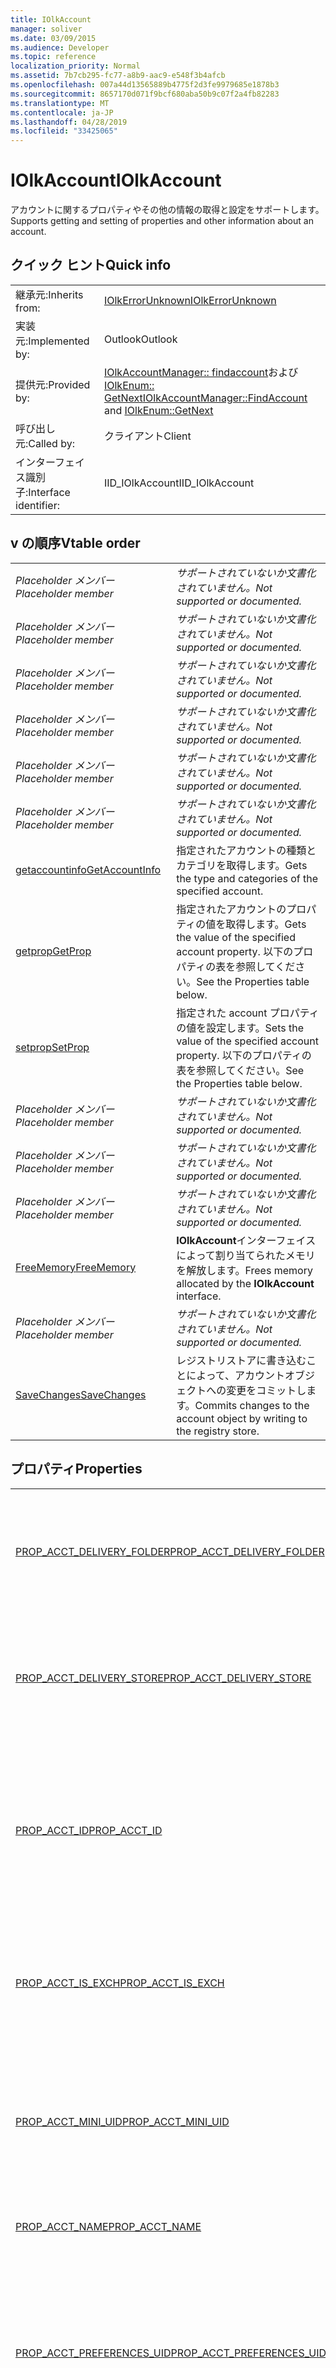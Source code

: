 ```yaml
---
title: IOlkAccount
manager: soliver
ms.date: 03/09/2015
ms.audience: Developer
ms.topic: reference
localization_priority: Normal
ms.assetid: 7b7cb295-fc77-a8b9-aac9-e548f3b4afcb
ms.openlocfilehash: 007a44d13565889b4775f2d3fe9979685e1878b3
ms.sourcegitcommit: 8657170d071f9bcf680aba50b9c07f2a4fb82283
ms.translationtype: MT
ms.contentlocale: ja-JP
ms.lasthandoff: 04/28/2019
ms.locfileid: "33425065"
---
```

# <a name="iolkaccount"></a><span data-ttu-id="87f84-102">IOlkAccount</span><span class="sxs-lookup"><span data-stu-id="87f84-102">IOlkAccount</span></span>

<span data-ttu-id="87f84-103">アカウントに関するプロパティやその他の情報の取得と設定をサポートします。</span><span class="sxs-lookup"><span data-stu-id="87f84-103">Supports getting and setting of properties and other information about an account.</span></span>
  
## <a name="quick-info"></a><span data-ttu-id="87f84-104">クイック ヒント</span><span class="sxs-lookup"><span data-stu-id="87f84-104">Quick info</span></span>

|||
|:-----|:-----|
|<span data-ttu-id="87f84-105">継承元:</span><span class="sxs-lookup"><span data-stu-id="87f84-105">Inherits from:</span></span>  <br/> |[<span data-ttu-id="87f84-106">IOlkErrorUnknown</span><span class="sxs-lookup"><span data-stu-id="87f84-106">IOlkErrorUnknown</span></span>](iolkerrorunknown.md) <br/> |
|<span data-ttu-id="87f84-107">実装元:</span><span class="sxs-lookup"><span data-stu-id="87f84-107">Implemented by:</span></span>  <br/> |<span data-ttu-id="87f84-108">Outlook</span><span class="sxs-lookup"><span data-stu-id="87f84-108">Outlook</span></span>  <br/> |
|<span data-ttu-id="87f84-109">提供元:</span><span class="sxs-lookup"><span data-stu-id="87f84-109">Provided by:</span></span>  <br/> |<span data-ttu-id="87f84-110">[IOlkAccountManager:: findaccount](iolkaccountmanager-findaccount.md)および[IOlkEnum:: GetNext](iolkenum-getnext.md)</span><span class="sxs-lookup"><span data-stu-id="87f84-110">[IOlkAccountManager::FindAccount](iolkaccountmanager-findaccount.md) and [IOlkEnum::GetNext](iolkenum-getnext.md)</span></span> <br/> |
|<span data-ttu-id="87f84-111">呼び出し元:</span><span class="sxs-lookup"><span data-stu-id="87f84-111">Called by:</span></span>  <br/> |<span data-ttu-id="87f84-112">クライアント</span><span class="sxs-lookup"><span data-stu-id="87f84-112">Client</span></span>  <br/> |
|<span data-ttu-id="87f84-113">インターフェイス識別子:</span><span class="sxs-lookup"><span data-stu-id="87f84-113">Interface identifier:</span></span>  <br/> |<span data-ttu-id="87f84-114">IID_IOlkAccount</span><span class="sxs-lookup"><span data-stu-id="87f84-114">IID_IOlkAccount</span></span>  <br/> |
   
## <a name="vtable-order"></a><span data-ttu-id="87f84-115">v の順序</span><span class="sxs-lookup"><span data-stu-id="87f84-115">Vtable order</span></span>

|||
|:-----|:-----|
| <span data-ttu-id="87f84-116">*Placeholder メンバー*</span><span class="sxs-lookup"><span data-stu-id="87f84-116">*Placeholder member*</span></span>  <br/> | <span data-ttu-id="87f84-117">*サポートされていないか文書化されていません。*</span><span class="sxs-lookup"><span data-stu-id="87f84-117">*Not supported or documented.*</span></span>  <br/> |
| <span data-ttu-id="87f84-118">*Placeholder メンバー*</span><span class="sxs-lookup"><span data-stu-id="87f84-118">*Placeholder member*</span></span>  <br/> | <span data-ttu-id="87f84-119">*サポートされていないか文書化されていません。*</span><span class="sxs-lookup"><span data-stu-id="87f84-119">*Not supported or documented.*</span></span>  <br/> |
| <span data-ttu-id="87f84-120">*Placeholder メンバー*</span><span class="sxs-lookup"><span data-stu-id="87f84-120">*Placeholder member*</span></span>  <br/> | <span data-ttu-id="87f84-121">*サポートされていないか文書化されていません。*</span><span class="sxs-lookup"><span data-stu-id="87f84-121">*Not supported or documented.*</span></span>  <br/> |
| <span data-ttu-id="87f84-122">*Placeholder メンバー*</span><span class="sxs-lookup"><span data-stu-id="87f84-122">*Placeholder member*</span></span>  <br/> | <span data-ttu-id="87f84-123">*サポートされていないか文書化されていません。*</span><span class="sxs-lookup"><span data-stu-id="87f84-123">*Not supported or documented.*</span></span>  <br/> |
| <span data-ttu-id="87f84-124">*Placeholder メンバー*</span><span class="sxs-lookup"><span data-stu-id="87f84-124">*Placeholder member*</span></span>  <br/> | <span data-ttu-id="87f84-125">*サポートされていないか文書化されていません。*</span><span class="sxs-lookup"><span data-stu-id="87f84-125">*Not supported or documented.*</span></span>  <br/> |
| <span data-ttu-id="87f84-126">*Placeholder メンバー*</span><span class="sxs-lookup"><span data-stu-id="87f84-126">*Placeholder member*</span></span>  <br/> | <span data-ttu-id="87f84-127">*サポートされていないか文書化されていません。*</span><span class="sxs-lookup"><span data-stu-id="87f84-127">*Not supported or documented.*</span></span>  <br/> |
|[<span data-ttu-id="87f84-128">getaccountinfo</span><span class="sxs-lookup"><span data-stu-id="87f84-128">GetAccountInfo</span></span>](iolkaccount-getaccountinfo.md) <br/> |<span data-ttu-id="87f84-129">指定されたアカウントの種類とカテゴリを取得します。</span><span class="sxs-lookup"><span data-stu-id="87f84-129">Gets the type and categories of the specified account.</span></span>  <br/> |
|[<span data-ttu-id="87f84-130">getprop</span><span class="sxs-lookup"><span data-stu-id="87f84-130">GetProp</span></span>](iolkaccount-getprop.md) <br/> |<span data-ttu-id="87f84-131">指定されたアカウントのプロパティの値を取得します。</span><span class="sxs-lookup"><span data-stu-id="87f84-131">Gets the value of the specified account property.</span></span> <span data-ttu-id="87f84-132">以下のプロパティの表を参照してください。</span><span class="sxs-lookup"><span data-stu-id="87f84-132">See the Properties table below.</span></span>  <br/> |
|[<span data-ttu-id="87f84-133">setprop</span><span class="sxs-lookup"><span data-stu-id="87f84-133">SetProp</span></span>](iolkaccount-setprop.md) <br/> |<span data-ttu-id="87f84-134">指定された account プロパティの値を設定します。</span><span class="sxs-lookup"><span data-stu-id="87f84-134">Sets the value of the specified account property.</span></span> <span data-ttu-id="87f84-135">以下のプロパティの表を参照してください。</span><span class="sxs-lookup"><span data-stu-id="87f84-135">See the Properties table below.</span></span>  <br/> |
| <span data-ttu-id="87f84-136">*Placeholder メンバー*</span><span class="sxs-lookup"><span data-stu-id="87f84-136">*Placeholder member*</span></span>  <br/> | <span data-ttu-id="87f84-137">*サポートされていないか文書化されていません。*</span><span class="sxs-lookup"><span data-stu-id="87f84-137">*Not supported or documented.*</span></span>  <br/> |
| <span data-ttu-id="87f84-138">*Placeholder メンバー*</span><span class="sxs-lookup"><span data-stu-id="87f84-138">*Placeholder member*</span></span>  <br/> | <span data-ttu-id="87f84-139">*サポートされていないか文書化されていません。*</span><span class="sxs-lookup"><span data-stu-id="87f84-139">*Not supported or documented.*</span></span>  <br/> |
| <span data-ttu-id="87f84-140">*Placeholder メンバー*</span><span class="sxs-lookup"><span data-stu-id="87f84-140">*Placeholder member*</span></span>  <br/> | <span data-ttu-id="87f84-141">*サポートされていないか文書化されていません。*</span><span class="sxs-lookup"><span data-stu-id="87f84-141">*Not supported or documented.*</span></span>  <br/> |
|[<span data-ttu-id="87f84-142">FreeMemory</span><span class="sxs-lookup"><span data-stu-id="87f84-142">FreeMemory</span></span>](iolkaccount-freememory.md) <br/> |<span data-ttu-id="87f84-143">**IOlkAccount**インターフェイスによって割り当てられたメモリを解放します。</span><span class="sxs-lookup"><span data-stu-id="87f84-143">Frees memory allocated by the **IOlkAccount** interface.</span></span>  <br/> |
| <span data-ttu-id="87f84-144">*Placeholder メンバー*</span><span class="sxs-lookup"><span data-stu-id="87f84-144">*Placeholder member*</span></span>  <br/> | <span data-ttu-id="87f84-145">*サポートされていないか文書化されていません。*</span><span class="sxs-lookup"><span data-stu-id="87f84-145">*Not supported or documented.*</span></span>  <br/> |
|[<span data-ttu-id="87f84-146">SaveChanges</span><span class="sxs-lookup"><span data-stu-id="87f84-146">SaveChanges</span></span>](iolkaccount-savechanges.md) <br/> |<span data-ttu-id="87f84-147">レジストリストアに書き込むことによって、アカウントオブジェクトへの変更をコミットします。</span><span class="sxs-lookup"><span data-stu-id="87f84-147">Commits changes to the account object by writing to the registry store.</span></span>  <br/> |
   
## <a name="properties"></a><span data-ttu-id="87f84-148">プロパティ</span><span class="sxs-lookup"><span data-stu-id="87f84-148">Properties</span></span>

|||
|:-----|:-----|
|[<span data-ttu-id="87f84-149">PROP_ACCT_DELIVERY_FOLDER</span><span class="sxs-lookup"><span data-stu-id="87f84-149">PROP_ACCT_DELIVERY_FOLDER</span></span>](prop_acct_delivery_folder.md) <br/> |<span data-ttu-id="87f84-150">アカウントの既定の配信フォルダーのエントリ ID を表します。</span><span class="sxs-lookup"><span data-stu-id="87f84-150">Represents the Entry ID of the default delivery folder for the account.</span></span>  <br/> |
|[<span data-ttu-id="87f84-151">PROP_ACCT_DELIVERY_STORE</span><span class="sxs-lookup"><span data-stu-id="87f84-151">PROP_ACCT_DELIVERY_STORE</span></span>](prop_acct_delivery_store.md) <br/> |<span data-ttu-id="87f84-152">アカウントの既定の配信ストアのエントリ ID を表します。</span><span class="sxs-lookup"><span data-stu-id="87f84-152">Represents the Entry ID of the default delivery store for the account.</span></span>  <br/> |
|[<span data-ttu-id="87f84-153">PROP_ACCT_ID</span><span class="sxs-lookup"><span data-stu-id="87f84-153">PROP_ACCT_ID</span></span>](prop_acct_id.md) <br/> |<span data-ttu-id="87f84-154">outlook 2000 およびそれ以前のバージョンの outlook でアカウント識別子を返します。</span><span class="sxs-lookup"><span data-stu-id="87f84-154">Returns the account identifier in Outlook 2000 and earlier versions of Outlook.</span></span>  <br/> |
|[<span data-ttu-id="87f84-155">PROP_ACCT_IS_EXCH</span><span class="sxs-lookup"><span data-stu-id="87f84-155">PROP_ACCT_IS_EXCH</span></span>](prop_acct_is_exch.md) <br/> |<span data-ttu-id="87f84-156">アカウントが Microsoft Exchange アカウントの場合は True。</span><span class="sxs-lookup"><span data-stu-id="87f84-156">True if the account is a Microsoft Exchange account.</span></span>  <br/> |
|[<span data-ttu-id="87f84-157">PROP_ACCT_MINI_UID</span><span class="sxs-lookup"><span data-stu-id="87f84-157">PROP_ACCT_MINI_UID</span></span>](prop_acct_mini_uid.md) <br/> |<span data-ttu-id="87f84-158">outlook 2002 以降のバージョンの outlook でアカウント識別子を返します。</span><span class="sxs-lookup"><span data-stu-id="87f84-158">Returns the account identifier in versions of Outlook since Outlook 2002.</span></span>  <br/> |
|[<span data-ttu-id="87f84-159">PROP_ACCT_NAME</span><span class="sxs-lookup"><span data-stu-id="87f84-159">PROP_ACCT_NAME</span></span>](prop_acct_name.md) <br/> |<span data-ttu-id="87f84-160">アカウント名を返します。</span><span class="sxs-lookup"><span data-stu-id="87f84-160">Returns the account name.</span></span>  <br/> |
|[<span data-ttu-id="87f84-161">PROP_ACCT_PREFERENCES_UID</span><span class="sxs-lookup"><span data-stu-id="87f84-161">PROP_ACCT_PREFERENCES_UID</span></span>](prop_acct_preferences_uid.md) <br/> |<span data-ttu-id="87f84-162">アカウントの設定を格納するプロファイルセクションの一意識別子 (UID) を取得します。</span><span class="sxs-lookup"><span data-stu-id="87f84-162">Retrieves the unique identifier (UID) for the profile section that stores the account preferences.</span></span>  <br/> |
|[<span data-ttu-id="87f84-163">PROP_ACCT_SEND_STAMP</span><span class="sxs-lookup"><span data-stu-id="87f84-163">PROP_ACCT_SEND_STAMP</span></span>](prop_acct_send_stamp.md) <br/> |<span data-ttu-id="87f84-164">アカウント "send" スタンプを返します。</span><span class="sxs-lookup"><span data-stu-id="87f84-164">Returns the account "send" stamp.</span></span>  <br/> |
|[<span data-ttu-id="87f84-165">PROP_ACCT_SENTITEMS_EID</span><span class="sxs-lookup"><span data-stu-id="87f84-165">PROP_ACCT_SENTITEMS_EID</span></span>](prop_acct_sentitems_eid.md) <br/> |<span data-ttu-id="87f84-166">アカウントの送信アイテムの既定のフォルダーのエントリ ID を表します。</span><span class="sxs-lookup"><span data-stu-id="87f84-166">Represents the Entry ID of the default folder for sent items for the account.</span></span>  <br/> |
|[<span data-ttu-id="87f84-167">PROP_ACCT_STAMP</span><span class="sxs-lookup"><span data-stu-id="87f84-167">PROP_ACCT_STAMP</span></span>](prop_acct_stamp.md) <br/> |<span data-ttu-id="87f84-168">アカウントスタンプを返します。</span><span class="sxs-lookup"><span data-stu-id="87f84-168">Returns the account stamp.</span></span>  <br/> |
|[<span data-ttu-id="87f84-169">PROP_ACCT_USER_DISPLAY_NAME</span><span class="sxs-lookup"><span data-stu-id="87f84-169">PROP_ACCT_USER_DISPLAY_NAME</span></span>](prop_acct_user_display_name.md) <br/> |<span data-ttu-id="87f84-170">ユーザーの表示名を返します。</span><span class="sxs-lookup"><span data-stu-id="87f84-170">Returns the user display name.</span></span>  <br/> |
|[<span data-ttu-id="87f84-171">PROP_ACCT_USER_EMAIL_ADDR</span><span class="sxs-lookup"><span data-stu-id="87f84-171">PROP_ACCT_USER_EMAIL_ADDR</span></span>](prop_acct_user_email_addr.md) <br/> |<span data-ttu-id="87f84-172">アカウントの電子メールアドレスを指定します。</span><span class="sxs-lookup"><span data-stu-id="87f84-172">Specifies the email address for the account.</span></span>  <br/> |
|[<span data-ttu-id="87f84-173">PROP_MAPI_EMSMDB_UID</span><span class="sxs-lookup"><span data-stu-id="87f84-173">PROP_MAPI_EMSMDB_UID</span></span>](prop_mapi_emsmdb_uid.md) <br/> |<span data-ttu-id="87f84-174">Exchange アカウントの UID を含む[ACCT_BIN](acct_bin.md)構造体を表します。</span><span class="sxs-lookup"><span data-stu-id="87f84-174">Represents an [ACCT_BIN](acct_bin.md) structure that contains the UID of an Exchange account.</span></span>  <br/> |
|[<span data-ttu-id="87f84-175">PROP_MAPI_IDENTITY_ENTRYID</span><span class="sxs-lookup"><span data-stu-id="87f84-175">PROP_MAPI_IDENTITY_ENTRYID</span></span>](prop_mapi_identity_entryid.md) <br/> |<span data-ttu-id="87f84-176">アカウントのアドレス帳エントリ ID を取得または設定します。</span><span class="sxs-lookup"><span data-stu-id="87f84-176">Retrieves or sets the address book entry ID for the account.</span></span>  <br/> |
|[<span data-ttu-id="87f84-177">PROP_MAPI_TRANSPORT_FLAGS</span><span class="sxs-lookup"><span data-stu-id="87f84-177">PROP_MAPI_TRANSPORT_FLAGS</span></span>](prop_mapi_transport_flags.md) <br/> |<span data-ttu-id="87f84-178">必要な同期タスクを決定するために Microsoft Outlook で使用するトランスポート設定を表し、アカウントがサポートしていないユーザーインターフェイス (UI) 要素を無効にします。</span><span class="sxs-lookup"><span data-stu-id="87f84-178">Represents transport settings that Microsoft Outlook uses to determine the necessary synchronization tasks and to disable the user interface (UI) elements that the account does not support.</span></span>  <br/> |
   
## <a name="remarks"></a><span data-ttu-id="87f84-179">注釈</span><span class="sxs-lookup"><span data-stu-id="87f84-179">Remarks</span></span>

<span data-ttu-id="87f84-180">このインターフェイスは、列挙子で次のアカウントを取得するときに、 **IOlkAccount**と**IOlkEnum:: GetNext**をサポートするアカウントを検索するときに、 **IOlkAccountManager:: findaccount**によって返されます。</span><span class="sxs-lookup"><span data-stu-id="87f84-180">This interface is returned by **IOlkAccountManager::FindAccount** when searching for an account that supports **IOlkAccount** and **IOlkEnum::GetNext** when getting the next account in an enumerator.</span></span> 
  
## <a name="see-also"></a><span data-ttu-id="87f84-181">関連項目</span><span class="sxs-lookup"><span data-stu-id="87f84-181">See also</span></span>

- [<span data-ttu-id="87f84-182">アカウント管理 API について</span><span class="sxs-lookup"><span data-stu-id="87f84-182">About the Account Management API</span></span>](about-the-account-management-api.md)  
- [<span data-ttu-id="87f84-183">定数 (アカウント管理 API)</span><span class="sxs-lookup"><span data-stu-id="87f84-183">Constants (Account management API)</span></span>](constants-account-management-api.md)


